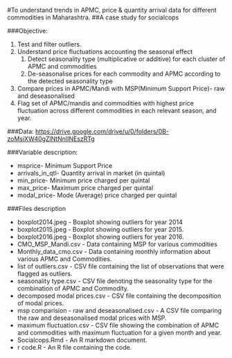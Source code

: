#To understand trends in APMC, price &amp; quantity arrival data for different commodities in Maharashtra.
##A case study for socialcops

###Objective:

1. Test and filter outliers. 
2. Understand price fluctuations accounting the seasonal effect
    1. Detect seasonality type (multiplicative or additive) for each cluster of APMC and commodities
    2. De-seasonalise prices for each commodity and APMC according to the detected seasonality type
3. Compare prices in APMC/Mandi with MSP(Minimum Support Price)- raw and deseasonalised
4. Flag set of APMC/mandis and commodities with highest price fluctuation across different commodities in each relevant season, and year.

###Data: 
https://drive.google.com/drive/u/0/folders/0B-zoMsiXW40gZlNtNnlINEszRTg

###Variable description: 

* msprice- Minimum Support Price
* arrivals_in_qtl- Quantity arrival in market (in quintal)
* min_price- Minimum price charged per quintal
* max_price- Maximum price charged per quintal
* modal_price- Mode (Average) price charged per quintal


###Files description

* boxplot2014.jpeg - Boxplot showing outliers for year 2014
* boxplot2015.jpeg - Boxplot showing outliers for year 2015.
* boxplot2016.jpeg - Boxplot showing outliers for year 2016.
* CMO_MSP_Mandi.csv - Data containing MSP for various commodities
* Monthly_data_cmo.csv - Data containing monthly information about various APMC and Commodities.
* list of outliers.csv - CSV file containing the list of observations that were flagged as outliers.
* seasonality type.csv - CSV file denoting the seasonality type for the combination of APMC and Commodity.
* decomposed modal prices.csv - CSV file containing the decomposition of modal prices.
* msp comparision - raw and deseasonalised.csv - A CSV file comparing the raw and deseasonalised modal prices with MSP.
* maximum fluctuation.csv - CSV file showing the combination of APMC and commodities with maximum fluctuation for a given month and year.
* Socialcops.Rmd  - An R markdown document.
* r code.R - An R file containing the code.
